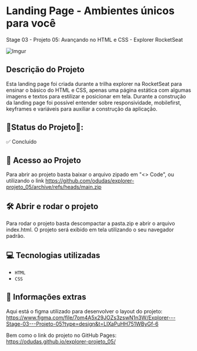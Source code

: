 # Landing Page - Ambientes únicos para você
Stage 03 - Projeto 05: Avançando no HTML e CSS - Explorer RocketSeat

![Imgur](https://i.imgur.com/ADSLOAe.jpg)

## Descrição do Projeto

Esta landing page foi criada durante a trilha explorer na RocketSeat para ensinar o básico do HTML e CSS, apenas uma página estática com algumas imagens e textos para estilizar e posicionar em tela.
Durante a construção da landing page foi possível entender sobre responsividade, mobilefirst, keyframes e variáveis para auxiliar a construção da aplicação.

## 📍Status do Projeto📍:
✅ Concluído

## 📁 Acesso ao Projeto

Para abrir ao projeto basta baixar o arquivo zipado em "<> Code", ou utilizando o link https://github.com/odudas/explorer-projeto_05/archive/refs/heads/main.zip

## 🛠️ Abrir e rodar o projeto

Para rodar o projeto basta descompactar a pasta.zip e abrir o arquivo index.html. O projeto será exibido em tela utilizando o seu navegador padrão.

## 💻 Tecnologias utilizadas

- `HTML`
- `CSS`

## 📢 Informações extras

Aqui está o figma utilizado para desenvolver o layout do projeto: <br />
https://www.figma.com/file/7om4A5x29JOZs3zswN1n3W/Explorer---Stage-03---Projeto-05?type=design&t=LIXaPuHH751WByGf-6 <br />

Bem como o link do projeto no GitHub Pages: <br />
https://odudas.github.io/explorer-projeto_05/


